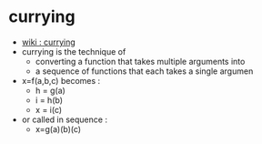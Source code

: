 # currying

- [wiki : currying]()
- currying is the technique of
     - converting a function that takes multiple arguments into
     - a sequence of functions that each takes a single argumen
- x=f(a,b,c) becomes :
     - h = g(a)
     - i = h(b)
     - x = i(c)
- or called in sequence :
     - x=g(a)(b)(c)
